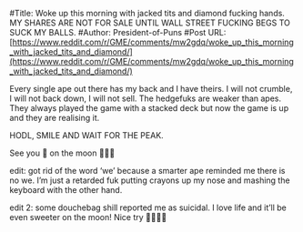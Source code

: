 #Title: Woke up this morning with jacked tits and diamond fucking hands. MY SHARES ARE NOT FOR SALE UNTIL WALL STREET FUCKING BEGS TO SUCK MY BALLS.
#Author: President-of-Puns
#Post URL: [https://www.reddit.com/r/GME/comments/mw2gdq/woke_up_this_morning_with_jacked_tits_and_diamond/](https://www.reddit.com/r/GME/comments/mw2gdq/woke_up_this_morning_with_jacked_tits_and_diamond/)


Every single ape out there has my back and I have theirs. I will not crumble, I will not back down, I will not sell. The hedgefuks are weaker than apes. They always played the game with a stacked deck but now the game is up and they are realising it.

HODL, SMILE AND WAIT FOR THE PEAK.

See you 🦍 on the moon 🚀🚀🚀


edit: got rid of the word ‘we’ because a smarter ape reminded me there is no we. I’m just a retarded fuk putting crayons up my nose and mashing the keyboard with the other hand.

edit 2: some douchebag shill reported me as suicidal. I love life and it’ll be even sweeter on the moon! Nice try 🦍🚀🦍🚀
